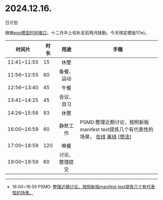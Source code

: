 # 2024.12.16.
日计划

根据[ego模型时间接口](https://gitee.com/hyg/blog/blob/master/timeflow.md)，十二月中上旬补足前两月缺勤。今天绑定模版1(1e)。

| 时间片 | 时长 | 用途 | 手稿 |
| --- | --- | :---: | --- |
| 11:41~11:55 | 15 | 休整 |  |
| 11:56~12:55 | 60 | 备餐、运动 |  |
| 12:56~13:40 | 45 | 午餐 |  |
| 13:41~14:25 | 45 | 会议、自习 |  |
| 14:26~15:58 | 93 | 休整 |  |
| 16:00~16:59 | 60 | 静默工作 | PSMD:整理近期讨论，按照新版manifest text提炼几个有代表性的场景。 [在线](http://simp.ly/p/4QDThK) [离线](../../draft/2024/12/20241216160000.md) <a href="mailto:huangyg@mars22.com?subject=关于2024.12.16.[PSMD:整理近期讨论，按照新版manifest text提炼几个有代表性的场景。]任务&body=日期: 20241216%0D%0A序号: 5%0D%0A手稿:../../draft/2024/12/20241216160000.md%0D%0A---请勿修改邮件主题及以上内容 从下一行开始写您的想法---%0D%0A">[想法]</a> |
| 17:00~18:59 | 120 | 晚餐 |  |
| 19:00~19:59 | 60 | 讨论、整理提交 |  |

---

- 16:00~16:59	PSMD: [整理近期讨论，按照新版manifest text提炼几个有代表性的场景。](../../draft/2024/12/20241216.01.md)
